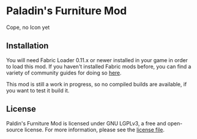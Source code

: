 # Paladin's Furniture Mod
Cope, no Icon yet

## Installation

You will need Fabric Loader 0.11.x or newer installed in your game in order to load this mod. If you haven't installed Fabric mods before, you can find a variety of community guides for doing so [here](https://fabricmc.net/wiki/install).

This mod is still a work in progress, so no compiled builds are available, if you want to test it build it.  

## License

Paldin's Furniture Mod is licensed under GNU LGPLv3, a free and open-source license. For more information, please see the [license file](LICENSE).
